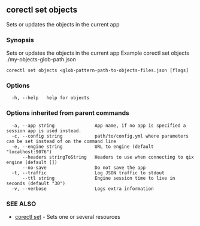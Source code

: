 ## corectl set objects

Sets or updates the objects in the current app

### Synopsis

Sets or updates the objects in the current app Example corectl set objects ./my-objects-glob-path.json

```
corectl set objects <glob-pattern-path-to-objects-files.json [flags]
```

### Options

```
  -h, --help   help for objects
```

### Options inherited from parent commands

```
  -a, --app string               App name, if no app is specified a session app is used instead.
  -c, --config string            path/to/config.yml where parameters can be set instead of on the command line
  -e, --engine string            URL to engine (default "localhost:9076")
      --headers stringToString   Headers to use when connecting to qix engine (default [])
      --no-save                  Do not save the app
  -t, --traffic                  Log JSON traffic to stdout
      --ttl string               Engine session time to live in seconds (default "30")
  -v, --verbose                  Logs extra information
```

### SEE ALSO

* [corectl set](corectl_set.md)	 - Sets one or several resources

